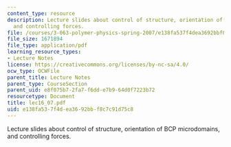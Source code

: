 ```yaml
---
content_type: resource
description: Lecture slides about control of structure, orientation of BCP microdomains,
  and controlling forces.
file: /courses/3-063-polymer-physics-spring-2007/e138fa537f4dea3692bbf8c7c91d75c8_lec16_07.pdf
file_size: 1671894
file_type: application/pdf
learning_resource_types:
- Lecture Notes
license: https://creativecommons.org/licenses/by-nc-sa/4.0/
ocw_type: OCWFile
parent_title: Lecture Notes
parent_type: CourseSection
parent_uid: e8f075b7-2fa7-f6dd-e7b9-64d0f7223b72
resourcetype: Document
title: lec16_07.pdf
uid: e138fa53-7f4d-ea36-92bb-f8c7c91d75c8
---
```

Lecture slides about control of structure, orientation of BCP microdomains, and controlling forces.